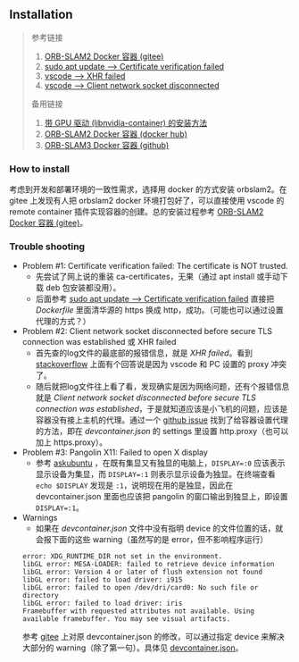 ## Installation
> 参考链接
> 1. [ORB-SLAM2 Docker 容器 (gitee)](https://gitee.com/wycan/orbslam2_runin_docker)
> 2. [sudo apt update --> Certificate verification failed](https://blog.csdn.net/qlexcel/article/details/120642914)
> 3. [vscode --> XHR failed](https://stackoverflow.com/questions/70177216/visual-studio-code-error-while-fetching-extensions-xhr-failed)
> 4. [vscode --> Client network socket disconnected](https://github.com/microsoft/vscode-remote-release/issues/986)
> 
> 备用链接
> 1. [带 GPU 驱动 (libnvidia-container) 的安装方法](https://blog.csdn.net/WEINILUO/article/details/118659410)
> 2. [ORB-SLAM2 Docker 容器 (docker hub)](https://hub.docker.com/r/celinachild/orbslam2)
> 3. [ORB-SLAM3 Docker 容器 (github)](https://github.com/jahaniam/orbslam3_docker)

### How to install
考虑到开发和部署环境的一致性需求，选择用 docker 的方式安装 orbslam2。在 gitee 上发现有人把 orbslam2 docker 环境打包好了，可以直接使用 vscode 的 remote container 插件实现容器的创建。总的安装过程参考 [ORB-SLAM2 Docker 容器 (gitee)](https://gitee.com/wycan/orbslam2_runin_docker)。

### Trouble shooting
- Problem #1: Certificate verification failed: The certificate is NOT trusted.<br>
  - 先尝试了网上说的重装 ca-certificates，无果（通过 apt install 或手动下载 deb 包安装都没用）。
  - 后面参考 [sudo apt update --> Certificate verification failed](https://blog.csdn.net/qlexcel/article/details/120642914) 直接把 *Dockerfile* 里面清华源的 https 换成 http，成功。（可能也可以通过设置代理的方式？）
- Problem #2: Client network socket disconnected before secure TLS connection was established 或 XHR failed<br>
  - 首先查的log文件的最底部的报错信息，就是 *XHR failed*。看到 [stackoverflow](https://stackoverflow.com/questions/70177216/visual-studio-code-error-while-fetching-extensions-xhr-failed) 上面有个回答说是因为 vscode 和 PC 设置的 proxy 冲突了。
  - 随后就把log文件往上看了看，发现确实是因为网络问题，还有个报错信息就是 *Client network socket disconnected before secure TLS connection was established*，于是就知道应该是小飞机的问题，应该是容器没有接上主机的代理。通过一个 [github issue](https://github.com/microsoft/vscode-remote-release/issues/986) 找到了给容器设置代理的方法，即在 *devcontainer.json* 的 settings 里设置 http.proxy（也可以加上 https.proxy）。
- Problem #3: Pangolin X11: Failed to open X display
  - 参考 [askubuntu](https://askubuntu.com/questions/432255/what-is-the-display-environment-variable) ，在既有集显又有独显的电脑上，`DISPLAY=:0` 应该表示显示设备为集显，而 `DISPLAY=:1` 则表示显示设备为独显。在终端查看 `echo $DISPLAY` 发现是 `:1`，说明现在用的是独显，因此在 devcontainer.json 里面也应该把 pangolin 的窗口输出到独显上，即设置 `DISPLAY=:1`。
- Warnings
  - 如果在 *devcontainer.json* 文件中没有指明 device 的文件位置的话，就会报下面的这些 warning（虽然写的是 error，但不影响程序运行）<br>
  ```shell
  error: XDG_RUNTIME_DIR not set in the environment.
  libGL error: MESA-LOADER: failed to retrieve device information
  libGL error: Version 4 or later of flush extension not found
  libGL error: failed to load driver: i915
  libGL error: failed to open /dev/dri/card0: No such file or directory
  libGL error: failed to load driver: iris
  Framebuffer with requested attributes not available. Using available framebuffer. You may see visual artifacts.
  ```
  参考 [gitee](https://gitee.com/feisonzl/orbslam2_runin_docker/commit/93a6d266c4ddc2c067a3a6cd786f13e88cb10470) 上对原 devcontainer.json 的修改，可以通过指定 device 来解决大部分的 warning（除了第一句）。具体见 [devcontainer.json](devcontainer.json)。


  